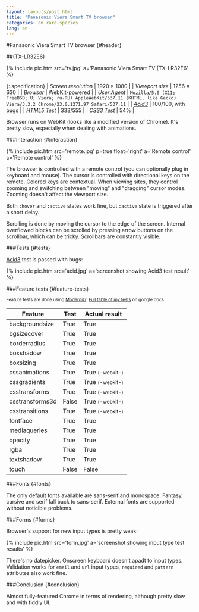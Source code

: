 ```yaml
---
layout: layouts/post.html
title: "Panasonic Viera Smart TV browser"
categories: en rare-species
lang: en
---
```


#Panasonic Viera Smart TV browser {#header}

##(TX-LR32E6)

{% include pic.htm src='tv.jpg' a='Panasonic Viera Smart TV (TX-LR32E6' %}

{:.specification}
| *Screen resolution* | 1920 &times; 1080 |
| *Viewport size* | 1256 &times; 630 |
| *Browser* | WebKit-powered |
| *User Agent* | `Mozilla/5.0 (X11; FreeBSD; U; Viera; ru-RU) AppleWebKit/537.11 (KHTML, like Gecko) Viera/3.3.2 Chrome/23.0.1271.97 Safari/537.11` |
| *[Acid3](http://acid3.acidtests.org/)* | 100/100, with bugs |
| *[HTML5 Test](http://html5test.com/)* | [333/555](http://html5test.com/s/cdd96d20133ac84a.html) |
| *[CSS3 Test](http://css3test.com/)* | 54% |

Browser runs on WebKit (looks like a modified version of Chrome). It's pretty slow, especially when dealing with animations.

###Interaction {#interaction}

{% include pic.htm src='remote.jpg' p=true float='right' a='Remote control' c='Remote control' %}

The browser is controlled with a remote control (you can optionally plug in keyboard and mouse). The cursor is controlled with directional keys on the remote. Colored keys are contextual. When viewing sites, they control zooming and switching between "moving" and "dragging" cursor modes. Zooming doesn't affect the viewport size.

Both `:hover` and `:active` states work fine, but `:active` state is triggered after a short delay.

Scrolling is done by moving the cursor to the edge of the screen. Internal overflowed blocks can be scrolled by pressing arrow buttons on the scrollbar, which can be tricky. Scrollbars are constantly visible.

###Tests {#tests}

[Acid3](http://acid3.acidtests.org/) test is passed with bugs:

{% include pic.htm src='acid.jpg' a='screenshot showing Acid3 test result' %}

###Feature tests {#feature-tests}

<small>Feature tests are done using [Modernizr](//modernizr.com). [Full table of my tests](https://docs.google.com/spreadsheet/ccc?key=0AjA1cIs8C8MGdFdyQ0lMQnhMbHJEeVZpMW9XejhzU2c&usp=sharing#gid=0) on google docs.</small>

<div class="table-holder">
	<table>
		<thead>
			<tr>
				<th>Feature</th>
				<th>Test</th>
				<th>Actual result</th>
			</tr>
		</thead>
		<tbody>
			<tr>
				<td>backgroundsize</td>
				<td class="true">True</td>
				<td class="true">True</td>
			</tr>
			<tr>
				<td>bgsizecover</td>
				<td class="true">True</td>
				<td class="true">True</td>
			</tr>
			<tr>
				<td>borderradius</td>
				<td class="true">True</td>
				<td class="true">True</td>
			</tr>
			<tr>
				<td>boxshadow</td>
				<td class="true">True</td>
				<td class="true">True</td>
			</tr>
			<tr>
				<td>boxsizing </td>
				<td class="true">True</td>
				<td class="true">True</td>
			</tr>
			<tr>
				<td>cssanimations</td>
				<td class="true">True</td>
				<td class="true">True <small>(-webkit-)</small></td>
			</tr>
			<tr>
				<td>cssgradients</td>
				<td class="true">True</td>
				<td class="true">True <small>(-webkit-)</small></td>
			</tr>
			<tr>
				<td>csstransforms</td>
				<td class="true">True</td>
				<td class="true">True <small>(-webkit-)</small></td>
			</tr>
			<tr>
				<td>csstransforms3d</td>
				<td class="false">False</td>
				<td class="true">True <small>(-webkit-)</small></td>
			</tr>
			<tr>
				<td>csstransitions</td>
				<td class="true">True</td>
				<td class="true">True <small>(-webkit-)</small></td>
			</tr>
			<tr>
				<td>fontface</td>
				<td class="true">True</td>
				<td class="true">True</td>
			</tr>
			<tr>
				<td>mediaqueries</td>
				<td class="true">True</td>
				<td class="true">True</td>
			</tr>
			<tr>
				<td>opacity</td>
				<td class="true">True</td>
				<td class="true">True</td>
			</tr>
			<tr>
				<td>rgba</td>
				<td class="true">True</td>
				<td class="true">True</td>
			</tr>
			<tr>
				<td>textshadow</td>
				<td class="true">True</td>
				<td class="true">True</td>
			</tr>
			<tr>
				<td>touch</td>
				<td class="false">False</td>
				<td class="false">False</td>
			</tr>
		</tbody>
	</table>
</div>

###Fonts {#fonts}

The only default fonts available are sans-serif and monospace. Fantasy, cursive and serif fall back to sans-serif. External fonts are supported without noticible problems.

###Forms {#forms}

Browser's support for new input types is pretty weak:

{% include pic.htm src='form.jpg' a='screenshot showing input type test results' %}

There's no datepicker. Onscreen keyboard doesn't apadt to input types. Validation works for `email` and `url` input types, `required` and `pattern` attributes also work fine.

###Conclusion {#conclusion}

Almost fully-featured Chrome in terms of rendering, although pretty slow and with fiddly UI.
